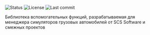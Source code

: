 ![Status](https://img.shields.io/badge/status-WIP-blue.svg?style=for-the-badge)
![License](https://img.shields.io/github/license/idma88/scs-common?style=for-the-badge)
![Last commit](https://img.shields.io/github/last-commit/idma88/scs-common?style=for-the-badge)

Библиотека вспомогательных функций, разрабатываемая для менеджера симуляторов грузовых автомобилей от SCS Software и смежных проектов
